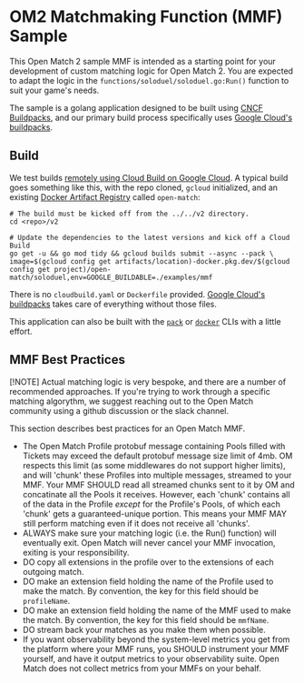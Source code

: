 # OM2 Matchmaking Function (MMF) Sample

This Open Match 2 sample MMF is intended as a starting point for your development of custom matching logic for Open Match 2. You are expected to adapt the logic in the `functions/soloduel/soloduel.go:Run()` function to suit your game's needs. 

The sample is a golang application designed to be built using [CNCF Buildpacks](https://www.cncf.io/projects/buildpacks/), and our primary build process specifically uses [Google Cloud's buildpacks](https://cloud.google.com/docs/buildpacks/overview). 

## Build

We test builds [remotely using Cloud Build on Google Cloud](https://cloud.google.com/docs/buildpacks/build-application#remote_builds).  A typical build goes something like this, with the repo cloned,  `gcloud` initialized, and an existing [Docker Artifact Registry](https://cloud.google.com/artifact-registry/docs/docker/store-docker-container-images) called `open-match`:
```
# The build must be kicked off from the ../../v2 directory.
cd <repo>/v2

# Update the dependencies to the latest versions and kick off a Cloud Build
go get -u && go mod tidy && gcloud builds submit --async --pack \
image=$(gcloud config get artifacts/location)-docker.pkg.dev/$(gcloud config get project)/open-match/soloduel,env=GOOGLE_BUILDABLE=./examples/mmf
```
There is no `cloudbuild.yaml` or `Dockerfile` provided. [Google Cloud's buildpacks](https://cloud.google.com/docs/buildpacks/overview) takes care of everything without those files.

This application can also be built with the [`pack`](https://buildpacks.io/docs/for-platform-operators/how-to/integrate-ci/pack/) or [`docker`](https://www.docker.com/) CLIs with a little effort.

## MMF Best Practices

[!NOTE]
Actual matching logic is very bespoke, and there are a number of recommended approaches. If you're trying to work through a specific matching algorythm, we suggest reaching out to the Open Match community using a github discussion or the slack channel. 

This section describes best practices for an Open Match MMF.

* The Open Match Profile protobuf message containing Pools filled with Tickets may exceed the default protobuf message size limit of 4mb. OM respects this limit (as some middlewares do not support higher limits), and will 'chunk' these Profiles into multiple messages, streamed to your MMF. Your MMF SHOULD read all streamed chunks sent to it by OM and concatinate all the Pools it receives. However, each 'chunk' contains all of the data in the Profile *except* for the Profile's Pools, of which each 'chunk' gets a guaranteed-unique portion. This means your MMF MAY still perform matching even if it does not receive all 'chunks'.
* ALWAYS make sure your matching logic (i.e. the Run() function) will eventually exit. Open Match will never cancel your MMF invocation, exiting is your responsibility.
* DO copy all extensions in the profile over to the extensions of each outgoing match.
* DO make an extension field holding the name of the Profile used to make the match. By convention, the key for this field should be `profileName`. 
* DO make an extension field holding the name of the MMF used to make the match. By convention, the key for this field should be `mmfName`. 
* DO stream back your matches as you make them when possible.
* If you want observability beyond the system-level metrics you get from the platform where your MMF runs, you SHOULD instrument your MMF yourself, and have it output metrics to your observability suite. Open Match does not collect metrics from your MMFs on your behalf.
